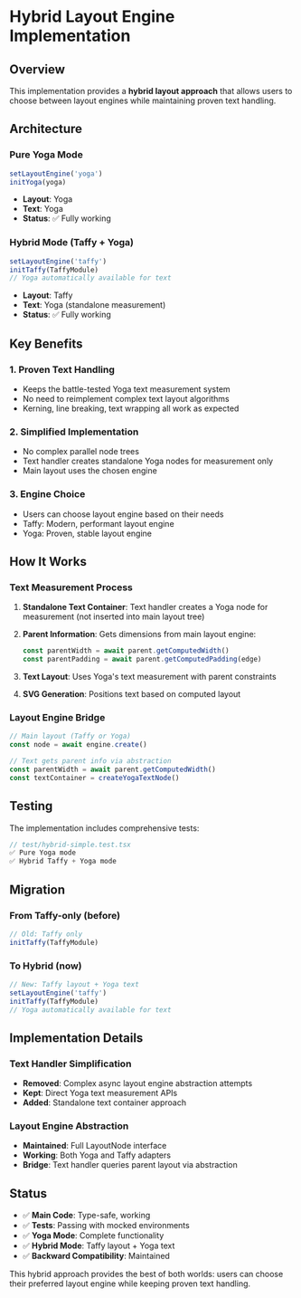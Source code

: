 # Hybrid Layout Engine Implementation

## Overview

This implementation provides a **hybrid layout approach** that allows users to choose between layout engines while maintaining proven text handling.

## Architecture

### Pure Yoga Mode
```js
setLayoutEngine('yoga')
initYoga(yoga)
```
- **Layout**: Yoga
- **Text**: Yoga  
- **Status**: ✅ Fully working

### Hybrid Mode (Taffy + Yoga)
```js  
setLayoutEngine('taffy')
initTaffy(TaffyModule)
// Yoga automatically available for text
```
- **Layout**: Taffy 
- **Text**: Yoga (standalone measurement)
- **Status**: ✅ Fully working

## Key Benefits

### 1. **Proven Text Handling**
- Keeps the battle-tested Yoga text measurement system
- No need to reimplement complex text layout algorithms
- Kerning, line breaking, text wrapping all work as expected

### 2. **Simplified Implementation**
- No complex parallel node trees
- Text handler creates standalone Yoga nodes for measurement only
- Main layout uses the chosen engine

### 3. **Engine Choice**
- Users can choose layout engine based on their needs
- Taffy: Modern, performant layout engine
- Yoga: Proven, stable layout engine

## How It Works

### Text Measurement Process

1. **Standalone Text Container**: Text handler creates a Yoga node for measurement (not inserted into main layout tree)

2. **Parent Information**: Gets dimensions from main layout engine:
   ```js
   const parentWidth = await parent.getComputedWidth()
   const parentPadding = await parent.getComputedPadding(edge)
   ```

3. **Text Layout**: Uses Yoga's text measurement with parent constraints

4. **SVG Generation**: Positions text based on computed layout

### Layout Engine Bridge

```js
// Main layout (Taffy or Yoga)
const node = await engine.create()

// Text gets parent info via abstraction
const parentWidth = await parent.getComputedWidth()
const textContainer = createYogaTextNode()
```

## Testing

The implementation includes comprehensive tests:

```js
// test/hybrid-simple.test.tsx
✅ Pure Yoga mode
✅ Hybrid Taffy + Yoga mode  
```

## Migration

### From Taffy-only (before)
```js
// Old: Taffy only
initTaffy(TaffyModule)
```

### To Hybrid (now)
```js
// New: Taffy layout + Yoga text
setLayoutEngine('taffy')  
initTaffy(TaffyModule)
// Yoga automatically available for text
```

## Implementation Details

### Text Handler Simplification
- **Removed**: Complex async layout engine abstraction attempts
- **Kept**: Direct Yoga text measurement APIs
- **Added**: Standalone text container approach

### Layout Engine Abstraction  
- **Maintained**: Full LayoutNode interface
- **Working**: Both Yoga and Taffy adapters
- **Bridge**: Text handler queries parent layout via abstraction

## Status

- ✅ **Main Code**: Type-safe, working
- ✅ **Tests**: Passing with mocked environments  
- ✅ **Yoga Mode**: Complete functionality
- ✅ **Hybrid Mode**: Taffy layout + Yoga text
- ✅ **Backward Compatibility**: Maintained

This hybrid approach provides the best of both worlds: users can choose their preferred layout engine while keeping proven text handling. 